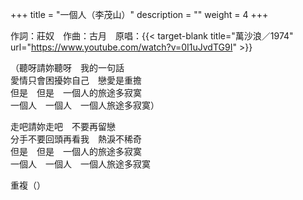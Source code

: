 +++
title = "一個人（李茂山）"
description = ""
weight = 4
+++

作詞：莊奴　作曲：古月　原唱：{{< target-blank title="萬沙浪／1974" url="https://www.youtube.com/watch?v=0I1uJvdTG9I" >}}

（聽呀請妳聽呀　我的一句話  
愛情只會困擾妳自己　戀愛是重擔  
但是　但是　一個人的旅途多寂寞  
一個人　一個人　一個人旅途多寂寞）  

走吧請妳走吧　不要再留戀  
分手不要回頭再看我　熱淚不稀奇  
但是　但是　一個人的旅途多寂寞  
一個人　一個人　一個人旅途多寂寞  

重複（）